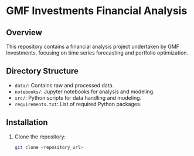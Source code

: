 # GMF Investments Financial Analysis

## Overview
This repository contains a financial analysis project undertaken by GMF Investments, focusing on time series forecasting and portfolio optimization.

## Directory Structure
- `data/`: Contains raw and processed data.
- `notebooks/`: Jupyter notebooks for analysis and modeling.
- `src/`: Python scripts for data handling and modeling.
- `requirements.txt`: List of required Python packages.

## Installation
1. Clone the repository:
   ```bash
   git clone <repository_url>
   